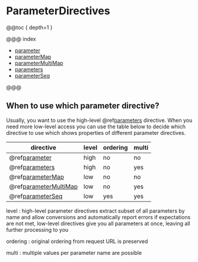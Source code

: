 # ParameterDirectives

@@toc { depth=1 }

@@@ index

* [parameter](parameter.md)
* [parameterMap](parameterMap.md)
* [parameterMultiMap](parameterMultiMap.md)
* [parameters](parameters.md)
* [parameterSeq](parameterSeq.md)

@@@

<a id="which-parameter-directive"></a>
## When to use which parameter directive?

Usually, you want to use the high-level @ref[parameters](parameters.md) directive. When you need
more low-level access you can use the table below to decide which directive
to use which shows properties of different parameter directives.

|directive                                     | level | ordering | multi|
|----------------------------------------------|-------|----------|------|
|@ref[parameter](parameter.md)                 | high  | no       | no   |
|@ref[parameters](parameters.md)               | high  | no       | yes  |
|@ref[parameterMap](parameterMap.md)           | low   | no       | no   |
|@ref[parameterMultiMap](parameterMultiMap.md) | low   | no       | yes  |
|@ref[parameterSeq](parameterSeq.md)           | low   | yes      | yes  |

level
: high-level parameter directives extract subset of all parameters by name and allow conversions
and automatically report errors if expectations are not met, low-level directives give you
all parameters at once, leaving all further processing to you

ordering
: original ordering from request URL is preserved

multi
: multiple values per parameter name are possible
